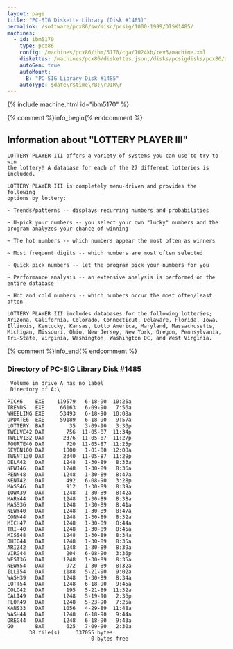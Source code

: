 ```yaml
---
layout: page
title: "PC-SIG Diskette Library (Disk #1485)"
permalink: /software/pcx86/sw/misc/pcsig/1000-1999/DISK1485/
machines:
  - id: ibm5170
    type: pcx86
    config: /machines/pcx86/ibm/5170/cga/1024kb/rev3/machine.xml
    diskettes: /machines/pcx86/diskettes.json,/disks/pcsigdisks/pcx86/diskettes.json
    autoGen: true
    autoMount:
      B: "PC-SIG Library Disk #1485"
    autoType: $date\r$time\rB:\rDIR\r
---
```


{% include machine.html id="ibm5170" %}

{% comment %}info_begin{% endcomment %}

## Information about "LOTTERY PLAYER III"

    LOTTERY PLAYER III offers a variety of systems you can use to try to win
    the lottery! A database for each of the 27 different lotteries is
    included.
    
    LOTTERY PLAYER III is completely menu-driven and provides the following
    options by lottery:
    
    ~ Trends/patterns -- displays recurring numbers and probabilities
    
    ~ U-pick your numbers -- you select your own "lucky" numbers and the
    program analyzes your chance of winning
    
    ~ The hot numbers -- which numbers appear the most often as winners
    
    ~ Most frequent digits -- which numbers are most often selected
    
    ~ Quick pick numbers -- let the program pick your numbers for you
    
    ~ Performance analysis -- an extensive analysis is performed on the
    entire database
    
    ~ Hot and cold numbers -- which numbers occur the most often/least often
    
    LOTTERY PLAYER III includes databases for the following lotteries;
    Arizona, California, Colorado, Connecticut, Delaware, Florida, Iowa,
    Illinois, Kentucky, Kansas, Lotto America, Maryland, Massachusetts,
    Michigan, Missouri, Ohio, New Jersey, New York, Oregon, Pennsylvania,
    Tri-State, Virginia, Washington, Washington DC, and West Virginia.
{% comment %}info_end{% endcomment %}


### Directory of PC-SIG Library Disk #1485

     Volume in drive A has no label
     Directory of A:\

    PICK6    EXE    119579   6-18-90  10:25a
    TRENDS   EXE     66163   6-09-90   7:56a
    WHEELING EXE     53493   6-18-90  10:08a
    UPDATE6  EXE     59189   6-18-90   9:57a
    LOTTERY  BAT        35   3-09-90   3:30p
    TWELVE42 DAT       756  11-05-87  11:34p
    TWELV132 DAT      2376  11-05-87  11:27p
    FOURTE40 DAT       720  11-05-87  11:25p
    SEVEN100 DAT      1800   1-01-80  12:08a
    TWENT130 DAT      2340  11-05-87  11:29p
    DELA42   DAT      1248   1-30-89   8:33a
    NEWJ46   DAT      1248   1-30-89   8:36a
    PENN48   DAT      1248   1-30-89   8:47a
    KENT42   DAT       492   6-08-90   3:28p
    MASS46   DAT       912   1-30-89   8:39a
    IOWA39   DAT      1248   1-30-89   8:42a
    MARY44   DAT      1248   1-30-89   8:38a
    MASS36   DAT      1248   1-30-89   8:41a
    NEWY40   DAT      1248   1-30-89   8:47a
    CONN44   DAT      1248   1-30-89   8:32a
    MICH47   DAT      1248   1-30-89   8:44a
    TRI-40   DAT      1248   1-30-89   8:45a
    MISS48   DAT      1248   1-30-89   8:34a
    OHIO44   DAT      1248   1-30-89   8:35a
    ARIZ42   DAT      1248   1-30-89   8:39a
    VIRG44   DAT       204   6-08-90   3:36p
    WEST36   DAT      1248   1-30-89   8:35a
    NEWY54   DAT       972   1-30-89   8:32a
    ILLI54   DAT      1188   5-21-90   9:02a
    WASH39   DAT      1248   1-30-89   8:34a
    LOTT54   DAT      1248   6-18-90   9:45a
    COLO42   DAT       195   5-21-89  11:32a
    CALI49   DAT      1248   5-19-90   2:36p
    FLOR49   DAT      1248   5-23-90   7:25a
    KANS33   DAT      1056   4-29-89  11:48a
    WASH44   DAT      1248   6-18-90   9:44a
    OREG44   DAT      1248   6-18-90   9:43a
    GO       BAT       625   7-09-90   2:30a
           38 file(s)     337055 bytes
                               0 bytes free
